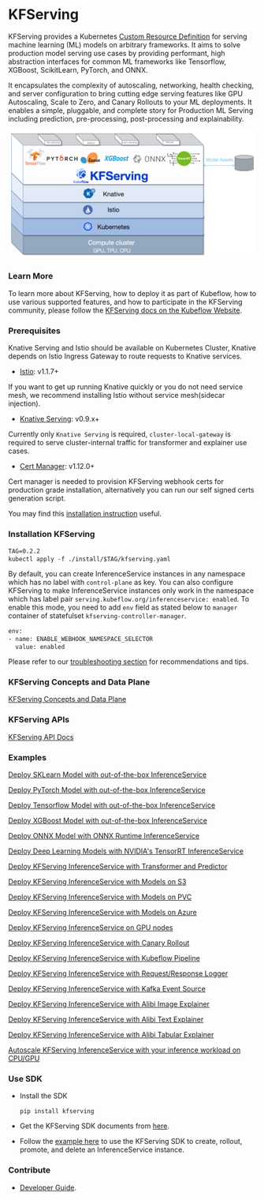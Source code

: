 # KFServing
KFServing provides a Kubernetes [Custom Resource Definition](https://kubernetes.io/docs/concepts/extend-kubernetes/api-extension/custom-resources/) for serving machine learning (ML) models on arbitrary frameworks. It aims to solve production model serving use cases by providing performant, high abstraction interfaces for common ML frameworks like Tensorflow, XGBoost, ScikitLearn, PyTorch, and ONNX.

It encapsulates the complexity of autoscaling, networking, health checking, and server configuration to bring cutting edge serving features like GPU Autoscaling, Scale to Zero, and Canary Rollouts to your ML deployments. It enables a simple, pluggable, and complete story for Production ML Serving including prediction, pre-processing, post-processing and explainability.

![KFServing](/docs/diagrams/kfserving.png)

### Learn More
To learn more about KFServing, how to deploy it as part of Kubeflow, how to use various supported features, and how to participate in the KFServing community, please follow the [KFServing docs on the Kubeflow Website](https://www.kubeflow.org/docs/components/serving/kfserving/).

### Prerequisites
Knative Serving and Istio should be available on Kubernetes Cluster, Knative depends on Istio Ingress Gateway to route requests to Knative services.
- [Istio](https://knative.dev/docs/install/installing-istio): v1.1.7+

If you want to get up running Knative quickly or you do not need service mesh, we recommend installing Istio without service mesh(sidecar injection).
- [Knative Serving](https://knative.dev/docs/install/knative-with-any-k8s): v0.9.x+

Currently only `Knative Serving` is required, `cluster-local-gateway` is required to serve cluster-internal traffic for transformer and explainer use cases.

- [Cert Manager](https://cert-manager.io/docs/installation/kubernetes): v1.12.0+

Cert manager is needed to provision KFServing webhook certs for production grade installation, alternatively you can run our self signed certs generation script.

You may find this [installation instruction](https://github.com/kubeflow/kfserving/blob/master/docs/DEVELOPER_GUIDE.md#install-knative-on-a-kubernetes-cluster) useful.

### Installation KFServing
```
TAG=0.2.2
kubectl apply -f ./install/$TAG/kfserving.yaml
```
By default, you can create InferenceService instances in any namespace which has no label with `control-plane` as key.
You can also configure KFServing to make InferenceService instances only work in the namespace which has label pair `serving.kubeflow.org/inferenceservice: enabled`. To enable this mode, you need to add `env` field as stated below to `manager` container of statefulset `kfserving-controller-manager`.

```
env:
- name: ENABLE_WEBHOOK_NAMESPACE_SELECTOR
  value: enabled
```
Please refer to our [troubleshooting section](docs/DEVELOPER_GUIDE.md#troubleshooting) for recommendations and tips.

### KFServing Concepts and Data Plane
[KFServing Concepts and Data Plane](./docs)


### KFServing APIs
[KFServing API Docs](./docs/apis)

### Examples
[Deploy SKLearn Model with out-of-the-box InferenceService](./docs/samples/sklearn)

[Deploy PyTorch Model with out-of-the-box InferenceService](./docs/samples/pytorch)

[Deploy Tensorflow Model with out-of-the-box InferenceService](./docs/samples/tensorflow)

[Deploy XGBoost Model with out-of-the-box InferenceService](./docs/samples/xgboost)

[Deploy ONNX Model with ONNX Runtime InferenceService](./docs/samples/onnx)

[Deploy Deep Learning Models with NVIDIA's TensorRT InferenceService](./docs/samples/tensorrt)

[Deploy KFServing InferenceService with Transformer and Predictor](./docs/samples/transformer/image_transformer)

[Deploy KFServing InferenceService with Models on S3](./docs/samples/s3)

[Deploy KFServing InferenceService with Models on PVC](./docs/samples/pvc)

[Deploy KFServing InferenceService with Models on Azure](./docs/samples/azure)

[Deploy KFServing InferenceService on GPU nodes](./docs/samples/accelerators)

[Deploy KFServing InferenceService with Canary Rollout](./docs/samples/rollouts)

[Deploy KFServing InferenceService with Kubeflow Pipeline](./docs/samples/pipelines)

[Deploy KFServing InferenceService  with Request/Response Logger](./docs/samples/logger/basic)

[Deploy KFServing InferenceService with Kafka Event Source](./docs/samples/kafka)

[Deploy KFServing InferenceService with Alibi Image Explainer](./docs/samples/explanation/alibi/imagenet)

[Deploy KFServing InferenceService with Alibi Text Explainer](./docs/samples/explanation/alibi/moviesentiment)

[Deploy KFServing InferenceService with Alibi Tabular Explainer](./docs/samples/explanation/alibi/income)

[Autoscale KFServing InferenceService with your inference workload on CPU/GPU](./docs/samples/autoscaling)

### Use SDK
* Install the SDK
  ```
  pip install kfserving
  ```
* Get the KFServing SDK documents from [here](python/kfserving/README.md).

* Follow the [example here](docs/samples/client/kfserving_sdk_sample.ipynb) to use the KFServing SDK to create, rollout, promote, and delete an InferenceService instance.

### Contribute
* [Developer Guide](/docs/DEVELOPER_GUIDE.md).
